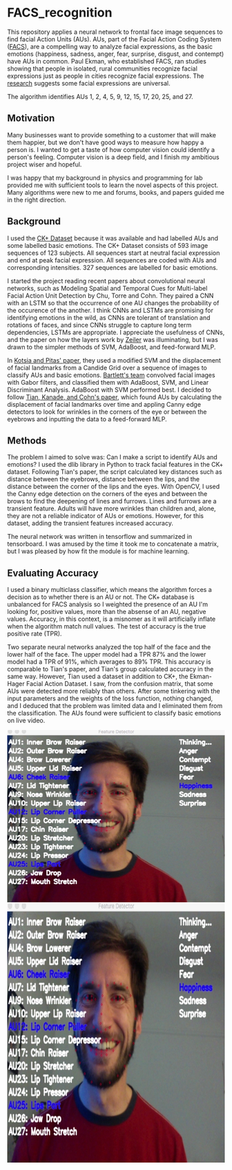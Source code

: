 # FACS_recognition
This repository applies a neural network to frontal face image sequences to find facial Action Units (AUs). AUs, part of the Facial Action Coding System ([FACS](https://en.wikipedia.org/wiki/Facial_Action_Coding_System)), are a compelling way to analyze facial expressions, as the basic emotions (happiness, sadness, anger, fear, surprise, disgust, and contempt) have AUs in common. Paul Ekman, who established FACS, ran studies showing that people in isolated, rural communities recognize facial expressions just as people in cities recognize facial expressions. The [research](http://psycnet.apa.org/record/1971-07999-001) suggests some facial expressions are universal. 

The algorithm identifies AUs 1, 2, 4, 5, 9, 12, 15, 17, 20, 25, and 27.

## Motivation
Many businesses want to provide something to a customer that will make them happier, but we don't have good ways to measure how happy a person is. I wanted to get a taste of how computer vision could identify a person's feeling. Computer vision is a deep field, and I finish my ambitious project wiser and hopeful. 

I was happy that my background in physics and programming for lab provided me with sufficient tools to learn the novel aspects of this project. Many algorithms were new to me and forums, books, and papers guided me in the right direction. 

## Background
I used the [CK+ Dataset](http://www.pitt.edu/~emotion/ck-spread.htm) because it was available and had labelled AUs and some labelled basic emotions. The CK+ Dataset consists of 593 image sequences of 123 subjects. All sequences start at neutral facial expression and end at peak facial expression. All sequences are coded with AUs and corresponding intensities. 327 sequences are labelled for basic emotions. 

I started the project reading recent papers about convolutional neural networks, such as Modeling Spatial and Temporal Cues for
Multi-label Facial Action Unit Detection by Chu, Torre and Cohn. They paired a CNN with an LSTM so that the occurrence of one AU changes the probability of the occurence of the another. I think CNNs and LSTMs are promising for identifying emotions in the wild, as CNNs are tolerant of translation and rotations of faces, and since CNNs struggle to capture long term dependencies, LSTMs are appropriate. I appreciate the usefulness of CNNs, and the paper on how the layers work by [Zeiler](https://arxiv.org/abs/1311.2901) was illuminating, but I was drawn to the simpler methods of SVM, AdaBoost, and feed-forward MLP. 

In [Kotsia and Pitas' paper](https://ieeexplore.ieee.org/document/4032815/), they used a modified SVM and the displacement of facial landmarks from a Candide Grid over a sequence of images to classify AUs and basic emotions. [Bartlett's team](https://ieeexplore.ieee.org/document/1398364/) convolved facial images with Gabor filters, and classified them with AdaBoost, SVM, and Linear Discriminant Analysis. AdaBoost with SVM performed best. I decided to follow [Tian, Kanade, and Cohn's paper](https://www.ncbi.nlm.nih.gov/pmc/articles/PMC4157835/), which found AUs by calculating the displacement of facial landmarks over time and appling Canny edge detectors to look for wrinkles in the corners of the eye or between the eyebrows and inputting the data to a feed-forward MLP. 

## Methods
The problem I aimed to solve was: Can I make a script to identify AUs and emotions? I used the dlib library in Python to track facial features in the CK+ dataset. Following Tian's paper, the script calculated key distances such as distance between the eyebrows, distance between the lips, and the distance between the corner of the lips and the eyes. With OpenCV, I used the Canny edge detection on the corners of the eyes and between the brows to find the deepening of lines and furrows. Lines and furrows are a transient feature. Adults will have more wrinkles than children and, alone, they are not a reliable indicator of AUs or emotions. However, for this dataset, adding the transient features increased accuracy. 

The neural network was written in tensorflow and summarized in tensorboard. I was amused by the time it took me to concatenate a matrix, but I was pleased by how fit the module is for machine learning. 

## Evaluating Accuracy
I used a binary multiclass classifier, which means the algorithm forces a decision as to whether there is an AU or not. The CK+ database is unbalanced for FACS analysis so I weighted the presence of an AU I'm looking for, positive values, more than the absense of an AU, negative values. Accuracy, in this context, is a misnomer as it will artificially inflate when the algorithm match null values. The test of accuracy is the true positive rate (TPR). 

Two separate neural networks analyzed the top half of the face and the lower half of the face. The upper model had a TPR 87% and the lower model had a TPR of 91%, which averages to 89% TPR. This accuracy is comparable to Tian's paper, and Tian's group calculated accuracy in the same way. However, Tian used a dataset in addition to CK+, the Ekman-Hager Facial Action Dataset. I saw, from the confusion matrix, that some AUs were detected more reliably than others. After some tinkering with the input parameters and the weights of the loss function, nothing changed, and I deduced that the problem was limited data and I eliminated them from the classification. The AUs found were sufficient to classify basic emotions on live video. 

![test](/img/emo_pic.png)
<img src="/img/emo_pic.png" alt="Thanks for visiting!" width="758" height="600">
